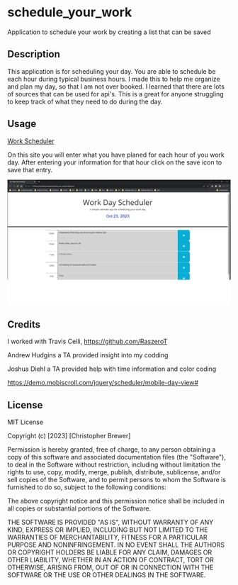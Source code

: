 # schedule_your_work
Application to schedule your work by creating a list that can be saved


## Description
This application is for scheduling your day. You are able to schedule be each hour during typical business hours.
I made this to help me organize and plan my day, so that I am not over booked. I learned that there are lots of sources that can be used for api's. 
This is a great for anyone struggling to keep track of what they need to do during the day.

## Usage

<a href="https://github.com/VWbrewer/schedule_your_work"> Work Scheduler </a>

On this site you will enter what you have planed for each hour of you work day. After entering your information for that hour click on the save icon to save that entry.


![alt text](<assets\images\Screenshot 2023-10-23 195421.png>)


## Credits

I worked with Travis Celli,  https://github.com/RaszeroT

Andrew Hudgins a TA provided insight into my codding

Joshua Diehl a TA provided help with time information and color coding

https://demo.mobiscroll.com/jquery/scheduler/mobile-day-view#


## License
MIT License

Copyright (c) [2023] [Christopher Brewer]

Permission is hereby granted, free of charge, to any person obtaining a copy
of this software and associated documentation files (the "Software"), to deal
in the Software without restriction, including without limitation the rights
to use, copy, modify, merge, publish, distribute, sublicense, and/or sell
copies of the Software, and to permit persons to whom the Software is
furnished to do so, subject to the following conditions:

The above copyright notice and this permission notice shall be included in all
copies or substantial portions of the Software.

THE SOFTWARE IS PROVIDED "AS IS", WITHOUT WARRANTY OF ANY KIND, EXPRESS OR
IMPLIED, INCLUDING BUT NOT LIMITED TO THE WARRANTIES OF MERCHANTABILITY,
FITNESS FOR A PARTICULAR PURPOSE AND NONINFRINGEMENT. IN NO EVENT SHALL THE
AUTHORS OR COPYRIGHT HOLDERS BE LIABLE FOR ANY CLAIM, DAMAGES OR OTHER
LIABILITY, WHETHER IN AN ACTION OF CONTRACT, TORT OR OTHERWISE, ARISING FROM,
OUT OF OR IN CONNECTION WITH THE SOFTWARE OR THE USE OR OTHER DEALINGS IN THE
SOFTWARE.